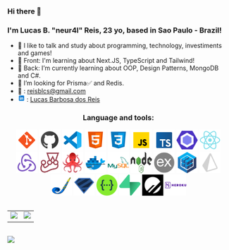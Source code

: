 ### Hi there 👋

### I'm Lucas B. "neur4l" Reis, 23 yo, based in Sao Paulo - Brazil!

- 💬 I like to talk and study about programming, technology, investiments and games!
- 🌱 Front: I'm learning about Next.JS, TypeScript and Tailwind!
- 🌱 Back: I’m currently learning about OOP, Design Patterns, MongoDB and C#.
- 🔭 I’m looking for Prisma✅ and Redis.
- :e-mail: : <a href="mailto:reisblcs@gmail.com">reisblcs@gmail.com</a>
- <img src="/gh-icons/linkedin.svg" width="16" height="16"> : <a href="https://www.linkedin.com/in/reisblucas/" target="_blank" rel="noreferrer noopener">Lucas Barbosa dos Reis</a>

<div align="center">
  <h3>Language and tools:</h3>
</div>

<div align="center">
  <img src="/gh-icons/git.svg" width="48" height="48">
  <img src="/gh-icons/github.svg" width="48" height="48">
  <img src="/gh-icons/vscode-2019.svg" width="48" height="48">
  <img src="/gh-icons/html5.svg" width="48" height="48">
  <img src="/gh-icons/css3.svg" width="48" height="48">
  <img src="/gh-icons/javascript.svg" width="48" height="48">
  <img src="/gh-icons/typescript.svg" width="48" height="48">
  <img src="/gh-icons/eslint.svg" width="48" height="48">
  <img src="/gh-icons/react.svg" width="48" height="48">
  <img src="/gh-icons/redux.svg" width="48" height="48">
  <img src="/gh-icons/jest.png" width="48" height="48">
  <img src="/gh-icons/rtl.png" width="48" height="48">
  <img src="/gh-icons/docker.svg" width="48" height="48">
  <img src="/gh-icons/mysql.svg" width="48" height="48">
  <img src="/gh-icons/nodejs-light.svg" width="48" height="48">
  <img src="/gh-icons/expressjs-dark.png" width="48" height="48">
  <img src="/gh-icons/sequelize.svg" width="48" height="48">
  <img src="/gh-icons/prisma-dark.svg" width="48" height="48">
  <img src="/gh-icons/joi.jpg" width="48" height="48">
  <img src="/gh-icons/zod.svg" width="48" height="48">
  <img src="/gh-icons/swagger.svg" width="48" height="48">
  <img src="/gh-icons/supabase.svg" width="48" height="48">
  <img src="/gh-icons/planetscale.png" width="48" height="48">
  <img src="/gh-icons/heroku.svg" width="48" height="48">
</div>

<br/>

<table>
  <tr>
    <td>
       <img src="https://github-readme-stats.vercel.app/api?username=byneur4l&include_all_commits=true&count_private=tru&show_icons=true&theme=swift" />
    </td>
    <td>
       <img src="https://github-readme-streak-stats.herokuapp.com?user=byneur4l&theme=blood&hide_border=true&date_format=j%20M%5B%20Y%5D" />
    </td>
  </tr>
</table>

</br>

<div align="center">
  <div width="500px" style="display: inline_block;">
    <img style="float: left" src="https://github-readme-stats.vercel.app/api/top-langs/?username=byneur4l&layout=compact" />
  </div>
</div>
